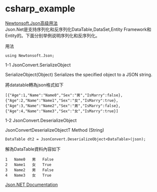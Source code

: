 # csharp_example

[Newtonsoft.Json高级用法][1]  
Json.Net是支持序列化和反序列化DataTable,DataSet,Entity Framework和Entity的。下面分别举例说明序列化和反序列化。

用法
```
using Newtonsoft.Json;
```

1-1 JsonConvert.SerializeObject

SerializeObject(Object)	
Serializes the specified object to a JSON string. 

將datatable轉為json格式如下

```
[{"Age":1,"Name":"Name0","Sex":"男","IsMarry":false},{"Age":2,"Name":"Name1","Sex":"女","IsMarry":true},{"Age":3,"Name":"Name2","Sex":"男","IsMarry":false},{"Age":4,"Name":"Name3","Sex":"女","IsMarry":true}]
```

1-2 JsonConvert.DeserializeObject



JsonConvertDeserializeObjectT Method (String)

```
DataTable dt2 = JsonConvert.DeserializeObject<DataTable>(json);
```

解為DataTable資料內容如下
```
1	Name0	男	False
2	Name1	女	True
3	Name2	男	False
4	Name3	女	True
```

[Json.NET Documentation][2]

[1]:https://www.cnblogs.com/yanweidie/p/4605212.html
[2]:https://www.newtonsoft.com/json/help/html/N_Newtonsoft_Json.htm

